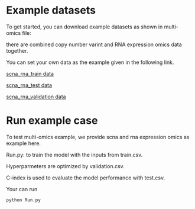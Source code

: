 # Example datasets

To get started, you can download example datasets as shown in multi-omics file:

there are combined copy number varint and RNA expression omics data together.

You can set your own data as the example given in the following link.

[scna_rna_train data](https://github.com/CancerProfiling/DeepMusics/blob/main/experiments/data/multi-omics/scna_rna.train.csv)

[scna_rna_test data](https://github.com/CancerProfiling/DeepMusics/blob/main/experiments/data/multi-omics/scna_rna.test.csv)

[scna_rna_validation data](https://github.com/CancerProfiling/DeepMusics/blob/main/experiments/data/multi-omics/scna_rna.validation.csv)

# Run example case

To test multi-omics example, we provide scna and rna expression omics as example here.

   Run.py: to train the model with the inputs from train.csv.
   
   
   Hyperparmeters are optimized by validation.csv. 
   
   
   C-index is used to evaluate the model performance with test.csv.

Your can run 


    python Run.py
